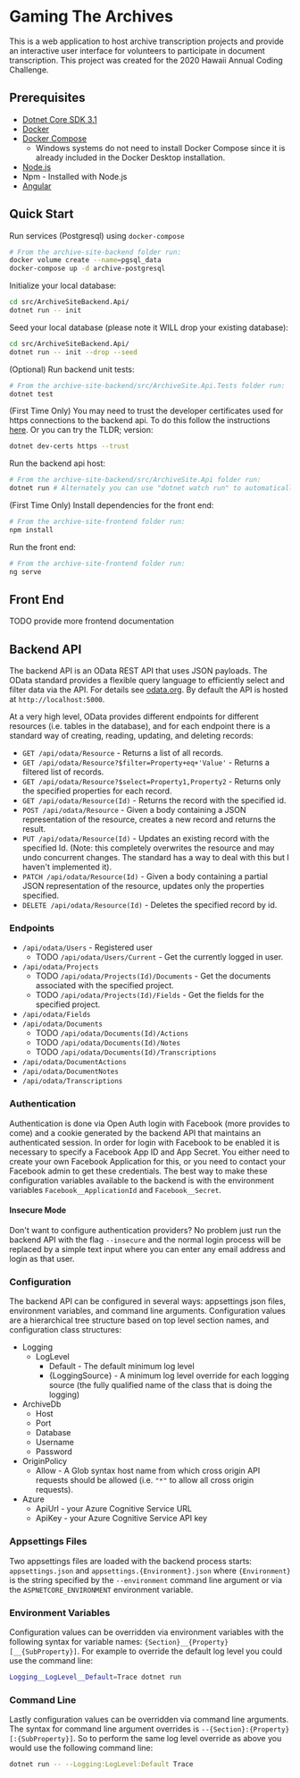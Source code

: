 # Gaming The Archives

This is a web application to host archive transcription projects and provide an interactive user interface for volunteers to participate in document transcription. This project was created for the 2020 Hawaii Annual Coding Challenge.

## Prerequisites

* [Dotnet Core SDK 3.1](https://dotnet.microsoft.com/download)
* [Docker](https://www.docker.com/)
* [Docker Compose](https://docs.docker.com/compose/install/)
    * Windows systems do not need to install Docker Compose since it is already included in the Docker Desktop installation.
* [Node.js](https://nodejs.org/en/download/)
* Npm - Installed with Node.js
* [Angular](https://angular.io/guide/setup-local#install-the-angular-cli)

## Quick Start

Run services (Postgresql) using `docker-compose`

```bash
# From the archive-site-backend folder run:
docker volume create --name=pgsql_data
docker-compose up -d archive-postgresql
```

Initialize your local database:

```bash
cd src/ArchiveSiteBackend.Api/
dotnet run -- init
```

Seed your local database (please note it WILL drop your existing database):

```bash
cd src/ArchiveSiteBackend.Api/
dotnet run -- init --drop --seed
```

(Optional) Run backend unit tests:

```bash
# From the archive-site-backend/src/ArchiveSite.Api.Tests folder run:
dotnet test
```

(First Time Only) You may need to trust the developer certificates used for https connections to the backend api. To do this follow the instructions [here](https://docs.microsoft.com/en-us/aspnet/core/security/enforcing-ssl?view=aspnetcore-3.1&tabs=visual-studio#trust-the-aspnet-core-https-development-certificate-on-windows-and-macos). Or you can try the TLDR; version:

```bash
dotnet dev-certs https --trust
```

Run the backend api host:

```bash
# From the archive-site-backend/src/ArchiveSite.Api folder run:
dotnet run # Alternately you can use "dotnet watch run" to automatically rebuild
```

(First Time Only) Install dependencies for the front end:

```bash
# From the archive-site-frontend folder run:
npm install
```

Run the front end:

```bash
# From the archive-site-frontend folder run:
ng serve
```

## Front End

TODO provide more frontend documentation

## Backend API

The backend API is an OData REST API that uses JSON payloads. The OData standard provides a flexible query language to efficiently select and filter data via the API. For details see [odata.org](https://www.odata.org/). By default the API is hosted at `http://localhost:5000`.

At a very high level, OData provides different endpoints for different resources (i.e. tables in the database), and for each endpoint there is a standard way of creating, reading, updating, and deleting records:

* `GET /api/odata/Resource` - Returns a list of all records.
* `GET /api/odata/Resource?$filter=Property+eq+'Value'` - Returns a filtered list of records.
* `GET /api/odata/Resource?$select=Property1,Property2` - Returns only the specified properties for each record.
* `GET /api/odata/Resource(Id)` - Returns the record with the specified id.
* `POST /api/odata/Resource` - Given a body containing a JSON representation of the resource, creates a new record and returns the result.
* `PUT /api/odata/Resource(Id)` - Updates an existing record with the specified Id. (Note: this completely overwrites the resource and may undo concurrent changes. The standard has a way to deal with this but I haven't implemented it).
* `PATCH /api/odata/Resource(Id)` - Given a body containing a partial JSON representation of the resource, updates only the properties specified.
* `DELETE /api/odata/Resource(Id)` - Deletes the specified record by id.

### Endpoints

* `/api/odata/Users` - Registered user
    * TODO `/api/odata/Users/Current` - Get the currently logged in user.
* `/api/odata/Projects`
    * TODO `/api/odata/Projects(Id)/Documents` - Get the documents associated with the specified project.
    * TODO `/api/odata/Projects(Id)/Fields` - Get the fields for the specified project.
* `/api/odata/Fields`
* `/api/odata/Documents`
    * TODO `/api/odata/Documents(Id)/Actions` 
    * TODO `/api/odata/Documents(Id)/Notes` 
    * TODO `/api/odata/Documents(Id)/Transcriptions` 
* `/api/odata/DocumentActions`
* `/api/odata/DocumentNotes`
* `/api/odata/Transcriptions`

### Authentication

Authentication is done via Open Auth login with Facebook (more provides to come) and a cookie generated by the backend API that maintains an authenticated session. In order for login with Facebook to be enabled it is necessary to specify a Facebook App ID and App Secret. You either need to create your own Facebook Application for this, or you need to contact your Facebook admin to get these credentials. The best way to make these configuration variables available to the backend is with the environment variables `Facebook__ApplicationId` and `Facebook__Secret`.

#### Insecure Mode

Don't want to configure authentication providers? No problem just run the backend API with the flag `--insecure` and the normal login process will be replaced by a simple text input where you can enter any email address and login as that user.

### Configuration

The backend API can be configured in several ways: appsettings json files, environment variables, and command line arguments. Configuration values are a hierarchical tree structure based on top level section names, and configuration class structures:

* Logging
    * LogLevel
        * Default - The default minimum log level
        * {LoggingSource} - A minimum log level override for each logging source (the fully qualified name of the class that is doing the logging)
* ArchiveDb
    * Host
    * Port
    * Database
    * Username
    * Password 
* OriginPolicy
    * Allow - A Glob syntax host name from which cross origin API requests should be allowed (i.e. `"*"` to allow all cross origin requests).
* Azure
    * ApiUrl - your Azure Cognitive Service URL
    * ApiKey - your Azure Cognitive Service API key

### Appsettings Files

Two appsettings files are loaded with the backend process starts: `appsettings.json` and `appsettings.{Environment}.json` where `{Environment}` is the string specified by the `--environment` command line argument or via the `ASPNETCORE_ENVIRONMENT` environment variable.

### Environment Variables

Configuration values can be overridden via environment variables with the following syntax for variable names: `{Section}__{Property}[__{SubProperty}]`. For example to override the default log level you could use the command line:

```bash
Logging__LogLevel__Default=Trace dotnet run
```

### Command Line

Lastly configuration values can be overridden via command line arguments. The syntax for command line argument overrides is `--{Section}:{Property}[:{SubProperty}]`. So to perform the same log level override as above you would use the following command line:

```bash
dotnet run -- --Logging:LogLevel:Default Trace
```
